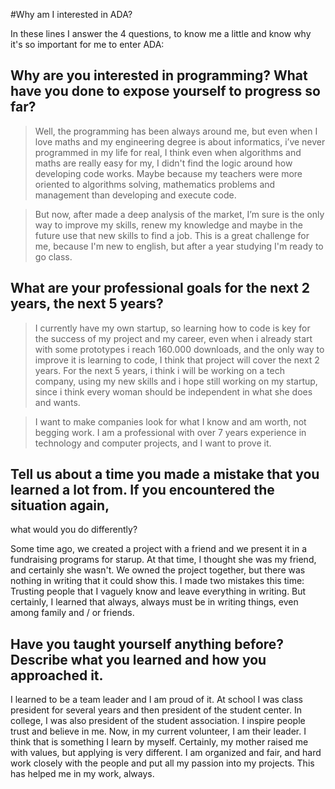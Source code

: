 #Why am I interested in ADA?

In these lines I answer the 4 questions, to know me a little and know why it's so important for me to enter ADA:

## Why are you interested in programming? What have you done to expose yourself to progress so far?

>Well, the programming has been always around me, but even when I love maths and my engineering degree 
is about informatics, i’ve never programmed in my life for real, I think even when algorithms and maths are 
really easy for my, I didn't find the logic around how developing code works. Maybe because my teachers 
were more oriented to algorithms solving, mathematics problems and management than developing and execute code.

>But now, after made a deep analysis of the market, I’m sure is the only way to improve my skills, 
renew my knowledge and maybe in the future use that new skills to find a job. This is a great challenge for me, 
because I'm new to english, but after a year studying I'm ready to go class.


## What are your professional goals for the next 2 years, the next 5 years?

>I currently have my own startup, so learning how to code is key for the success of my project and my career, 
even when i already start with some prototypes i reach 160.000 downloads, and the only way to improve it is learning 
to code, I think that project will cover the next 2 years. For the next 5 years, i think i will be working on 
a tech company, using my new skills and i hope still working on my startup, since i think every woman should be 
independent in what she does and wants.

>I want to make companies look for what I know and am worth, not begging work. I am a professional with over 7 years 
experience in technology and computer projects, and I want to prove it.

## Tell us about a time you made a mistake that you learned a lot from. If you encountered the situation again, 
what would you do differently?

Some time ago, we created a project with a friend and we present it in a fundraising programs for starup. At that time, 
I thought she was my friend, and certainly she wasn't. We owned the project together, but there was nothing 
in writing that it could show this. I made two mistakes this time: Trusting people that I vaguely know and leave 
everything in writing. But certainly, I learned that always, always must be in writing things, even among family 
and / or friends.

## Have you taught yourself anything before? Describe what you learned and how you approached it.

I learned to be a team leader and I am proud of it. At school I was class president for several years 
and then president of the student center. In college, I was also president of the student association. I inspire 
people trust and believe in me. Now, in my current volunteer, I am their leader. I think that is something I learn 
by myself. Certainly, my mother raised me with values, but applying is very different. I am organized and fair, 
and hard work closely with the people and put all my passion into my projects. This has helped me in my work, always.
